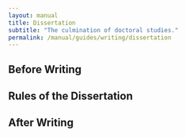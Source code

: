 ```yaml
---
layout: manual
title: Dissertation
subtitle: "The culmination of doctoral studies."
permalink: /manual/guides/writing/dissertation
---
```


## Before Writing


## Rules of the Dissertation


## After Writing


